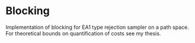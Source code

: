 # Blocking
Implementation of blocking for EA1 type rejection sampler on a path space. For theoretical bounds on quantification of costs see my thesis.
